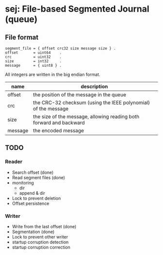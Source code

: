 sej: File-based Segmented Journal (queue)
=========================================

File format
-----------

```
segment_file = { offset crc32 size message size } .
offset       = uint64    .
crc          = uint32    .
size         = int32     .
message      = { uint8 } .
```

All integers are written in the big endian format.

 name    | description
-------- | -----------------------------------------------------------
 offset  | the position of the message in the queue
 crc     | the CRC-32 checksum (using the IEEE polynomial) of the message
 size    | the size of the message, allowing reading both forward and backward
 message | the encoded message

TODO
----

### Reader

* Search offset (done)
* Read segment files (done)
* monitoring
    - dir
    - append & dir
* Lock to prevent deletion
* Offset persistence

### Writer

* Write from the last offset (done)
* Segmentation (done)
* Lock to prevent other writer
* startup corruption detection
* startup corruption correction
